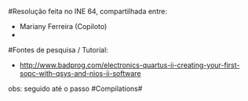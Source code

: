  
#Resolução feita no INE 64, compartilhada entre:

- Mariany Ferreira (Copiloto)
-

#Fontes de pesquisa / Tutorial:

- http://www.badprog.com/electronics-quartus-ii-creating-your-first-sopc-with-qsys-and-nios-ii-software

 obs: seguido até o passo #Compilations#